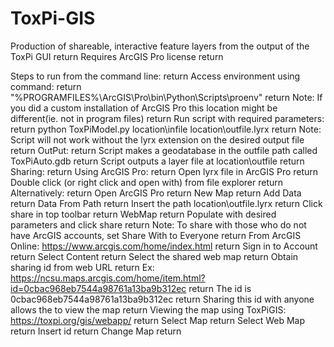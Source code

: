 # ToxPi-GIS
Production of shareable, interactive feature layers from the output of the ToxPi GUI  return
Requires ArcGIS Pro license  return

Steps to run from the command line:  return
  Access environment using command:  return
    "%PROGRAMFILES%\ArcGIS\Pro\bin\Python\Scripts\proenv"  return
    Note: If you did a custom installation of ArcGIS Pro this location might be different(ie. not in program files)  return
  Run script with required parameters:  return
    python ToxPiModel.py location\infile location\outfile.lyrx  return
    Note: Script will not work without the lyrx extension on the desired output file  return
OutPut:  return
  Script makes a geodatabase in the outfile path called ToxPiAuto.gdb  return
  Script outputs a layer file at location\outfile  return
Sharing:  return
  Using ArcGIS Pro:  return
    Open lyrx file in ArcGIS Pro  return
      Double click (or right click and open with) from file explorer  return
      Alternatively:  return
        Open ArcGIS Pro  return
        New Map  return
        Add Data  return
        Data From Path  return
        Insert the path location\outfile.lyrx  return
    Click share in top toolbar  return
    WebMap  return
    Populate with desired parameters and click share  return
      Note: To share with those who do not have ArcGIS accounts, set Share With to Everyone  return
  From ArcGIS Online: https://www.arcgis.com/home/index.html  return
    Sign in to Account  return
    Select Content  return
    Select the shared web map  return
    Obtain sharing id from web URL  return
      Ex: https://ncsu.maps.arcgis.com/home/item.html?id=0cbac968eb7544a98761a13ba9b312ec  return
      The id is 0cbac968eb7544a98761a13ba9b312ec  return
    Sharing this id with anyone allows the to view the map  return
Viewing the map using ToxPiGIS: https://toxpi.org/gis/webapp/  return
  Select Map  return
  Select Web Map  return
  Insert id  return
  Change Map  return

    
    
